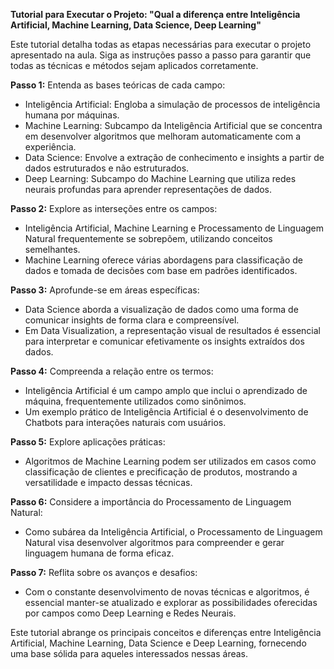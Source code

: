 **Tutorial para Executar o Projeto: "Qual a diferença entre Inteligência Artificial, Machine Learning, Data Science, Deep Learning"**

Este tutorial detalha todas as etapas necessárias para executar o projeto apresentado na aula. Siga as instruções passo a passo para garantir que todas as técnicas e métodos sejam aplicados corretamente.

**Passo 1:** Entenda as bases teóricas de cada campo:
- Inteligência Artificial: Engloba a simulação de processos de inteligência humana por máquinas.
- Machine Learning: Subcampo da Inteligência Artificial que se concentra em desenvolver algoritmos que melhoram automaticamente com a experiência.
- Data Science: Envolve a extração de conhecimento e insights a partir de dados estruturados e não estruturados.
- Deep Learning: Subcampo do Machine Learning que utiliza redes neurais profundas para aprender representações de dados.

**Passo 2:** Explore as interseções entre os campos:
- Inteligência Artificial, Machine Learning e Processamento de Linguagem Natural frequentemente se sobrepõem, utilizando conceitos semelhantes.
- Machine Learning oferece várias abordagens para classificação de dados e tomada de decisões com base em padrões identificados.

**Passo 3:** Aprofunde-se em áreas específicas:
- Data Science aborda a visualização de dados como uma forma de comunicar insights de forma clara e compreensível.
- Em Data Visualization, a representação visual de resultados é essencial para interpretar e comunicar efetivamente os insights extraídos dos dados.

**Passo 4:** Compreenda a relação entre os termos:
- Inteligência Artificial é um campo amplo que inclui o aprendizado de máquina, frequentemente utilizados como sinônimos.
- Um exemplo prático de Inteligência Artificial é o desenvolvimento de Chatbots para interações naturais com usuários.

**Passo 5:** Explore aplicações práticas:
- Algoritmos de Machine Learning podem ser utilizados em casos como classificação de clientes e precificação de produtos, mostrando a versatilidade e impacto dessas técnicas.

**Passo 6:** Considere a importância do Processamento de Linguagem Natural:
- Como subárea da Inteligência Artificial, o Processamento de Linguagem Natural visa desenvolver algoritmos para compreender e gerar linguagem humana de forma eficaz.

**Passo 7:** Reflita sobre os avanços e desafios:
- Com o constante desenvolvimento de novas técnicas e algoritmos, é essencial manter-se atualizado e explorar as possibilidades oferecidas por campos como Deep Learning e Redes Neurais.

Este tutorial abrange os principais conceitos e diferenças entre Inteligência Artificial, Machine Learning, Data Science e Deep Learning, fornecendo uma base sólida para aqueles interessados nessas áreas.